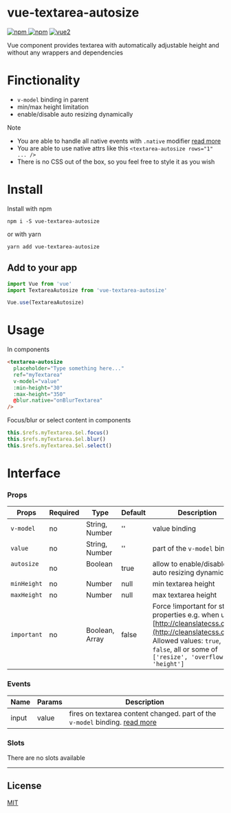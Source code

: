 # vue-textarea-autosize

[![npm](https://img.shields.io/npm/v/vue-textarea-autosize.svg) ![npm](https://img.shields.io/npm/dm/vue-textarea-autosize.svg)](https://www.npmjs.com/package/vue-textarea-autosize)
[![vue2](https://img.shields.io/badge/vue-2.x-brightgreen.svg)](https://vuejs.org/)

Vue component provides textarea with automatically adjustable height and without any wrappers and dependencies

# Finctionality

- `v-model` binding in parent
- min/max height limitation
- enable/disable auto resizing dynamically

Note

- You are able to handle all native events with `.native` modifier [read more](https://vuejs.org/v2/guide/components.html#Binding-Native-Events-to-Components)
- You are able to use native attrs like this `<textarea-autosize rows="1" ... />`
- There is no CSS out of the box, so you feel free to style it as you wish

# Install

Install with npm
```
npm i -S vue-textarea-autosize
```
or with yarn
```
yarn add vue-textarea-autosize
```

## Add to your app

```js
import Vue from 'vue'
import TextareaAutosize from 'vue-textarea-autosize'

Vue.use(TextareaAutosize)
```

# Usage

In components
```html
<textarea-autosize
  placeholder="Type something here..."
  ref="myTextarea"
  v-model="value"
  :min-height="30"
  :max-height="350"
  @blur.native="onBlurTextarea"
/>
```

Focus/blur or select content in components
```js
this.$refs.myTextarea.$el.focus()
this.$refs.myTextarea.$el.blur()
this.$refs.myTextarea.$el.select()
```

# Interface

### Props

| Props            | Required  | Type            | Default   | Description  |
| ---------------- | --------- | --------------- | --------- | -------------|
| `v-model`          | no     | String, Number  | ''        | value binding |
| `value` | no | String, Number | '' | part of the `v-model` binding |
| `autosize`         | no     | Boolean         | true      | allow to enable/disable auto resizing dynamically |
| `minHeight`        | no     | Number          | null      | min textarea height |
| `maxHeight`        | no     | Number          | null      | max textarea height |
| `important` | no | Boolean, Array | false | Force !important for style properties e.g. when using [http://cleanslatecss.com/](http://cleanslatecss.com/). Allowed values: `true`, `false`, all or some of `['resize', 'overflow', 'height']`|

### Events

| Name      | Params   | Description  |
| ----------|:---------|--------------|
| input     | value    | fires on textarea content changed. part of the `v-model` binding. [read more](https://vuejs.org/v2/guide/components.html#Form-Input-Components-using-Custom-Events) |

### Slots

There are no slots available

---

## License

[MIT](http://opensource.org/licenses/MIT)
